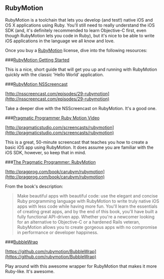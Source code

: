 ## RubyMotion

RubyMotion is a toolchain that lets you develop (and test!) native iOS and OS X applications using Ruby. You'll still need to really understand the iOS SDK (and, it's definitely recommended to learn Objective-C first, even though RubyMotion lets you code in Ruby), but it's nice to be able to write iOS applications in the language we all know and love.

Once you buy a [RubyMotion](http://www.rubymotion.com/) license, dive into the following resources:

###[RubyMotion Getting Started](http://www.rubymotion.com/developer-center/guides/getting-started/)

This is a nice, short guide that will get you up and running with RubyMotion quickly with the classic 'Hello World' application.

###[RubyMotion NSScreencast](http://nsscreencast.com/episodes/29-rubymotion)

[http://nsscreencast.com/episodes/29-rubymotion](http://nsscreencast.com/episodes/29-rubymotion)

Take a deeper dive with the NSScreencast on RubyMotion. It's a good one.

###[Pragmatic Programmer Ruby Motion Video](http://pragmaticstudio.com/screencasts/rubymotion)

[http://pragmaticstudio.com/screencasts/rubymotion](http://pragmaticstudio.com/screencasts/rubymotion)

This is a great, 50-minute screencast that teaches you how to create a basic iOS app using RubyMotion. It does assume you are familiar with the iOS SDK, however, so keep that in mind.

###[The Pragmatic Programmer: RubyMotion](http://pragprog.com/book/carubym/rubymotion)

[http://pragprog.com/book/carubym/rubymotion](http://pragprog.com/book/carubym/rubymotion)

From the book's description:

>Make beautiful apps with beautiful code: use the elegant and concise Ruby programming language with RubyMotion to write truly native iOS apps with less code while having more fun. You'll learn the essentials of creating great apps, and by the end of this book, you'll have built a fully functional API-driven app. Whether you're a newcomer looking for an alternative to Objective-C or a hardened Rails veteran, RubyMotion allows you to create gorgeous apps with no compromise in performance or developer happiness.

###[BubbleWrap](https://github.com/rubymotion/BubbleWrap)

[https://github.com/rubymotion/BubbleWrap](https://github.com/rubymotion/BubbleWrap)

Play around with this awesome wrapper for RubyMotion that makes it more Ruby-like. It's awesome.